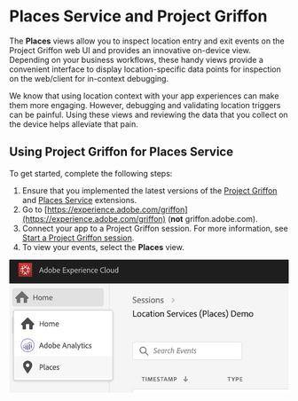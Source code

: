 # Places Service and Project Griffon

The **Places** views allow you to inspect location entry and exit events on the Project Griffon web UI and provides an innovative on-device view. Depending on your business workflows, these handy views provide a convenient interface to display location-specific data points for inspection on the web/client for in-context debugging.

We know that using location context with your app experiences can make them more engaging. However, debugging and validating location triggers can be painful. Using these views and reviewing the data that you collect on the device helps alleviate that pain.

## Using Project Griffon for Places Service

To get started, complete the following steps:

1. Ensure that you implemented the latest versions of the [Project Griffon](../set-up-project-griffon.md) and [Places Service](location-service-and-project-griffon.md) extensions.
2. Go to [https://experience.adobe.com/griffon](https://experience.adobe.com/griffon) \(**not** griffon.adobe.com\).
3. Connect your app to a Project Griffon session. For more information, see [Start a Project Griffon session](%20https://app.gitbook.com/@aep-sdks/s/docs/beta/project-griffon/set-up-project-griffon#start-a-project-griffon-session). 
4. To view your events, select the **Places** view.

![](../../../.gitbook/assets/screen-shot-2020-01-13-at-8.53.24-pm.png)

